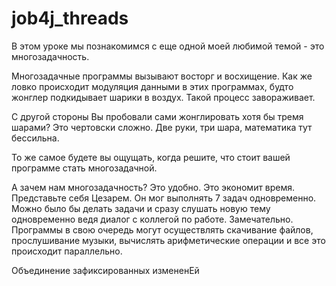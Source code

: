 # job4j_threads
В этом уроке мы познакомимся с еще одной моей любимой темой - это многозадачность.



Многозадачные программы вызывают восторг и восхищение. Как же ловко происходит модуляция данными в этих программах, 
будто жонглер подкидывает шарики в воздух. Такой процесс завораживает.

С другой стороны Вы пробовали сами жонглировать хотя бы тремя шарами? Это чертовски сложно. Две руки, три шара, 
математика тут бессильна.

То же самое будете вы ощущать, когда решите, что стоит вашей программе стать многозадачной.

А зачем нам многозадачность? Это удобно. Это экономит время. Представьте себя Цезарем. Он мог выполнять 7 задач 
одновременно. Можно было бы делать задачи и сразу слушать новую тему одновременно ведя диалог с коллегой по работе. 
Замечательно. Программы в свою очередь могут осуществлять скачивание файлов, прослушивание музыки, вычислять 
арифметические операции и все это происходит параллельно.

Объединение зафиксированных измененEй